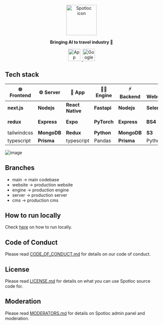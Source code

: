<a href="https://spotloc.lv"><p align="center">
<img height=100 src="https://github.com/RobzLegz/spotloc/blob/main/mobile/assets/spotloc-icon-colored.png" alt="Spotloc icon" />
</p></a>

<p align="center">
  <strong>Bringing AI to travel industry 🚀</strong>
</p>

<p align="center">
  <a href="https://apps.apple.com/lv/app/spotloc-events/id6445900535">
    <img src="https://cdn.discordapp.com/attachments/1075876766243106926/1114485282130116618/1200px-Download_on_the_App_Store_Badge.png" alt="App store badge" style="height: 40px; margin-right: 4px;" />
  </a>
  <a href="https://play.google.com/store/apps/details?id=com.spotloc.app">
    <img src="https://cdn.discordapp.com/attachments/1075876766243106926/1114485646791290920/800px-Google_Play_Store_badge_EN.png" alt="Google play badge" style="height: 40px" />
  </a>
</p>

## Tech stack

🌐 Frontend |  ⚙ Server  |  📱 App           |  🐱‍🏍Engine    |  ⚡ Backend  | 🕷 Webscraper | 🚚 Deploy    |
----------- | ----------- | ------------------| -------------|--------------| -------------- |-------------- |
**next.js** | **Nodejs**  |  **React Native** | **Fastapi**  | **Nodejs**   | **Selenium**   | AWS           |
**redux**   | **Express** | **Expo**          | **PyTorch**  | **Express**  | **BS4**        | Google Cloud  |
tailwindcss | **MongoDB** |  **Redux**        | **Python**   | **MongoDB**  | **S3**         | Heroku        |
typescript  | **Prisma**  | typescript        |  Pandas      | **Prisma**   | Python         | Netlify       | 

![image](https://user-images.githubusercontent.com/62758448/231751958-9d90f3f7-2cff-458e-9d2a-da14d1298afb.png)

## Branches

- main -> main codebase
- website -> production website
- engine -> production engine
- server -> production server
- cms -> production cms

## How to run locally

Check [here](https://github.com/RobzLegz/spotloc/blob/main/SETUP.md) on how to run locally.

## Code of Conduct

Please read [CODE_OF_CONDUCT.md](https://github.com/RobzLegz/spotloc/blob/main/CODE_OF_CONDUCT.md) for details on our code of conduct.

## License

Please read [LICENSE.md](https://github.com/RobzLegz/spotloc/blob/main/LICENSE.md) for details on what you can use Spotloc source code for.

## Moderation

Please read [MODERATORS.md](https://github.com/RobzLegz/spotloc/blob/main/MODERATORS.md) for details on Spotloc admin panel and moderation.
